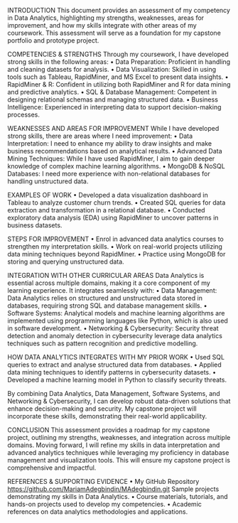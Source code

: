 INTRODUCTION
This document provides an assessment of my competency in Data Analytics, highlighting my strengths, weaknesses, areas for improvement, and how my skills integrate with other areas of my coursework. This assessment will serve as a foundation for my capstone portfolio and prototype project.

COMPETENCIES & STRENGTHS
Through my coursework, I have developed strong skills in the following areas:
•	Data Preparation: Proficient in handling and cleaning datasets for analysis.
•	Data Visualization: Skilled in using tools such as Tableau, RapidMiner, and MS Excel to present data insights.
•	RapidMiner & R: Confident in utilizing both RapidMiner and R for data mining and predictive analytics.
•	SQL & Database Management: Competent in designing relational schemas and managing structured data.
•	Business Intelligence: Experienced in interpreting data to support decision-making processes.


WEAKNESSES AND AREAS FOR IMPROVEMENT
While I have developed strong skills, there are areas where I need improvement:
•	Data Interpretation: I need to enhance my ability to draw insights and make business recommendations based on analytical results.
•	Advanced Data Mining Techniques: While I have used RapidMiner, I aim to gain deeper knowledge of complex machine learning algorithms.
•	MongoDB & NoSQL Databases: I need more experience with non-relational databases for handling unstructured data.


EXAMPLES OF WORK
•	Developed a data visualization dashboard in Tableau to analyze customer churn trends.
•	Created SQL queries for data extraction and transformation in a relational database.
•	Conducted exploratory data analysis (EDA) using RapidMiner to uncover patterns in business datasets.


STEPS FOR IMPROVEMENT
•	Enrol in advanced data analytics courses to strengthen my interpretation skills.
•	Work on real-world projects utilizing data mining techniques beyond RapidMiner.
•	Practice using MongoDB for storing and querying unstructured data.

INTEGRATION WITH OTHER CURRICULAR AREAS
Data Analytics is essential across multiple domains, making it a core component of my learning experience. It integrates seamlessly with:
•	Data Management: Data Analytics relies on structured and unstructured data stored in databases, requiring strong SQL and database management skills.
•	Software Systems: Analytical models and machine learning algorithms are implemented using programming languages like Python, which is also used in software development.
•	Networking & Cybersecurity: Security threat detection and anomaly detection in cybersecurity leverage data analytics techniques such as pattern recognition and predictive modelling.

HOW DATA ANALYTICS INTEGRATES WITH MY PRIOR WORK
•	Used SQL queries to extract and analyse structured data from databases.
•	Applied data mining techniques to identify patterns in cybersecurity datasets.
•	Developed a machine learning model in Python to classify security threats.

By combining Data Analytics, Data Management, Software Systems, and Networking & Cybersecurity, I can develop robust data-driven solutions that enhance decision-making and security. My capstone project will incorporate these skills, demonstrating their real-world applicability.

CONCLUSION
This assessment provides a roadmap for my capstone project, outlining my strengths, weaknesses, and integration across multiple domains. Moving forward, I will refine my skills in data interpretation and advanced analytics techniques while leveraging my proficiency in database management and visualization tools. This will ensure my capstone project is comprehensive and impactful.

REFERENCES & SUPPORTING EVIDENCE
•	My GitHub Repository https://github.com/MariamAdegbindin/MAdegbindin.git Sample projects demonstrating my skills in Data Analytics.
•	Course materials, tutorials, and hands-on projects used to develop my competencies.
•	Academic references on data analytics methodologies and applications.

